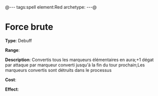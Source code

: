 @---
tags:spell
element:Red
archetype:
---@

# Force brute

**Type**:
Debuff

**Range**:

**Description**:
Convertis tous les marqueurs élémentaires en aura;+1 dégat par attaque par marqueur converti jusqu'à la fin du tour prochain;Les marqueurs convertis sont détruits dans le processus

**Cost**:

**Effect**:
